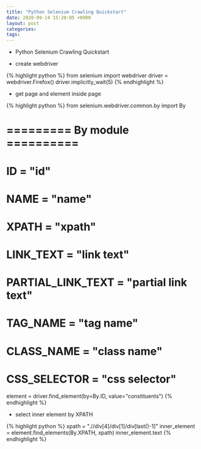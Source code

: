 ```yaml
---
title: "Python Selenium Crawling Quickstart"
date: 2020-09-14 15:20:05 +0900
layout: post
categories: 
tags: 
---
```


-   Python Selenium Crawling Quickstart

-   create webdriver

{% highlight python %}
from selenium import webdriver
driver = webdriver.Firefox()
driver.implicitly_wait(5)
{% endhighlight %}

-   get page and element inside page

{% highlight python %}
from selenium.webdriver.common.by import By

# ========= By module ==========
# ID = "id"
# NAME = "name"
# XPATH = "xpath"
# LINK_TEXT = "link text"
# PARTIAL_LINK_TEXT = "partial link text"
# TAG_NAME = "tag name"
# CLASS_NAME = "class name"
# CSS_SELECTOR = "css selector"
element = driver.find_element(by=By.ID, value="constituents")
{% endhighlight %}

-   select inner element by XPATH

{% highlight python %}
xpath = ".//div[4]/div[1]/div[last()-1]"
inner_element = element.find_elements(By.XPATH, xpath)
inner_element.text
{% endhighlight %}
